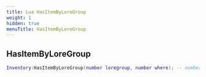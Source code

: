 ```yaml
---
title: Lua HasItemByLoreGroup
weight: 1
hidden: true
menuTitle: HasItemByLoreGroup
---
```

## HasItemByLoreGroup
```lua
Inventory:HasItemByLoreGroup(number loregroup, number where); -- number
```